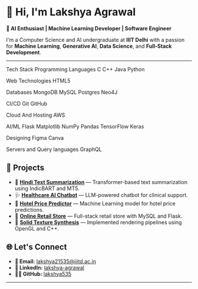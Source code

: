 # 👋 Hi, I'm **Lakshya Agrawal**  

**🚀 AI Enthusiast | Machine Learning Developer | Software Engineer**  

I'm a Computer Science and AI undergraduate at **IIIT Delhi** with a passion for **Machine Learning**, **Generative AI**, **Data Science**, and **Full-Stack Development**.

---

Tech Stack
Programming Languages
C C++ Java Python

Web Technologies
HTML5

Databases
MongoDB MySQL Postgres Neo4J

CI/CD
Git GitHub

Cloud And Hosting
AWS

AI/ML
Flask Matplotlib NumPy Pandas TensorFlow Keras

Designing
Figma Canva

Servers and Query languages
GraphQL


## 🚀 **Projects**

- 📝 [**Hindi Text Summarization**](https://github.com/lakshya535/HindiTextSummarizer) — Transformer-based text summarization using IndicBART and MT5.  
- 🩺 [**Healthcare AI Chatbot**](https://github.com/Aryan-Dhull/MedBot) — LLM-powered chatbot for clinical support.  
- 🏨 [**Hotel Price Predictor**](https://github.com/lakshya535/Hotel_Price_Predictor) — Machine Learning model for hotel price predictions.  
- 🛒 [**Online Retail Store**](https://github.com/lakshya535/OnlineRetailStore) — Full-stack retail store with MySQL and Flask.  
- 🎨 [**Solid Texture Synthesis**](https://github.com/lakshya535/Solid_Texture_Synthesis) — Implemented rendering pipelines using OpenGL and C++.


## 🌐 **Let's Connect**

- **📧 Email:** [lakshya21535@iiitd.ac.in](mailto:lakshya21535@iiitd.ac.in)  
- **💼 LinkedIn:** [lakshya-agrawal](https://www.linkedin.com/in/lakshya-agrawal-260257244/)  
- **👨‍💻 GitHub:** [lakshya535](https://github.com/lakshya535)  

---
